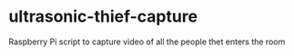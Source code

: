 # ultrasonic-thief-capture
Raspberry Pi script to capture video of all the people thet enters the room
